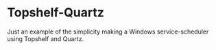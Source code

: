 # Topshelf-Quartz
Just an example of the simplicity making a Windows service-scheduler using Topshelf and Quartz.
